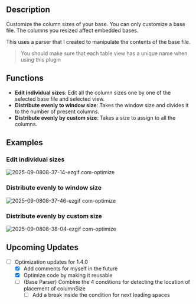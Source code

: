 ## Description

Customize the column sizes of your base. You can only customize a base file. The columns you resized affect embedded bases.

This uses a parser that I created to manipulate the contents of the base file.

> You should make sure that each table view has a unique name when using this plugin

## Functions

-   **Edit individual sizes**: Edit all the column sizes one by one of the selected base file and selected view.
-   **Distribute evenly to window size**: Takes the window size and divides it to the number of present columns.
-   **Distribute evenly by custom size**: Takes a size to assign to all the columns.

## Examples

### Edit individual sizes

![2025-09-0808-37-14-ezgif com-optimize](https://github.com/user-attachments/assets/4acf6e0d-4fe8-48eb-86b3-0c0847049390)

### Distribute evenly to window size

![2025-09-0808-37-46-ezgif com-optimize](https://github.com/user-attachments/assets/a246d712-bde0-46a3-92b6-cab360879e95)

### Distribute evenly by custom size

![2025-09-0808-38-04-ezgif com-optimize](https://github.com/user-attachments/assets/97af8258-678c-4a8f-bf43-0cd0cd94b90f)

## Upcoming Updates

-   [ ] Optimization updates for 1.4.0
    -   [x] Add comments for myself in the future
    -   [x] Optimize code by making it reusable
    -   [ ] (Base Parser) Combine the 4 conditions for detecting the location of placement of columnSize
        -   [ ] Add a break inside the condition for next leading spaces

